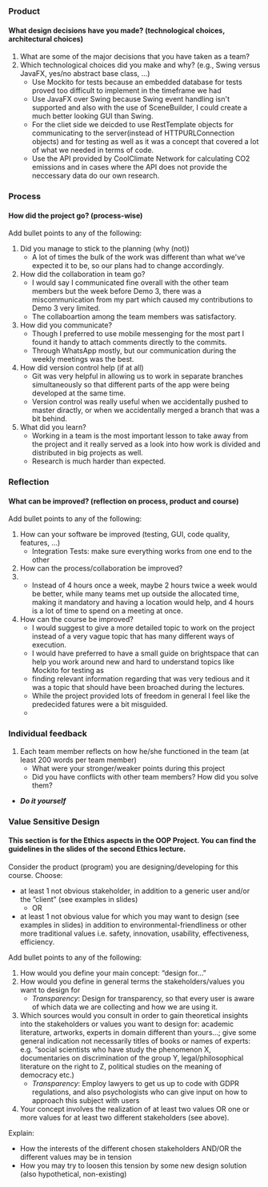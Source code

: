 ### Product
#### What design decisions have you made? (technological choices, architectural choices)

1. What are some of the major decisions that you have taken as a team?
2. Which technological choices did you make and why? (e.g., Swing versus JavaFX, yes/no abstract base class, …)
    * Use Mockito for tests because an embedded database for tests proved too difficult to implement in the timeframe we had
    * Use JavaFX over Swing because Swing event handling isn't supported and also with the use of SceneBuilder, I could create a much better looking GUI than Swing.
    * For the cliet side we deicded to use RestTemplate objects  for communicating to the server(instead of HTTPURLConnection objects) 
     and for testing as well as it was a concept that covered a lot of what we needed in terms of code. 
    * Use the API provided by CoolClimate Network for calculating CO2 emissions and in cases where the API does not provide the neccessary data do our own research.
    

### Process
#### How did the project go? (process-wise)

Add bullet points to any of the following:

1. Did you manage to stick to the planning (why (not))
    * A lot of times the bulk of the work was different than what we've expected it to be, so our plans had to change accordingly.
2. How did the collaboration in team go?
    * I would say I communicated fine overall with the other team members but the week before Demo 3, there was a miscommunication from my part which caused my contributions to Demo 3 very limited.
    * The collaboartion  among the team members was satisfactory.
3. How did you communicate?
    * Though I preferred to use mobile messenging for the most part I found it handy to attach comments directly to the commits.
    * Through WhatsApp mostly, but our communication during the weekly meetings was the best.
4. How did version control help (if at all)
    * Git was very helpful in allowing us to work in separate branches simultaneously so that different parts of the app were being developed at the same time.
    * Version control was really useful when we accidentally pushed to master diractly, or when we accidentally merged a branch that was a bit behind.
5. What did you learn?
    * Working in a team is the most important lesson to take away from the project and it really served as a look into how work is divided and distributed in big projects as well.
    * Research is much harder than expected.

### Reflection
#### What can be improved? (reflection on process, product and course)

Add bullet points to any of the following:

1. How can your software be improved (testing, GUI, code
quality, features, …)
    * Integration Tests: make sure everything works from one end to the other
2. How can the process/collaboration be improved?
3.  * Instead of 4 hours once a week, maybe 2 hours twice a week would be better, while many teams met up outside the allocated time, making it mandatory and having a location would help, and 4 hours is a lot of time to spend on a meeting at once.
3. How can the course be improved?
    * I would suggest to give a more detailed topic to work on the project instead of a very vague topic that has many different ways of execution.
    * I would have preferred to have a small guide on brightspace that can help you work around new and hard to understand topics like Mockito for testing as 
    * finding relevant information regarding that was very tedious and it was a topic that should have been broached during the lectures.
    * While the project provided lots of freedom in general I feel like the predecided fatures were a bit misguided.
    * 

### Individual feedback

1. Each team member reflects on how he/she functioned in the
team (at least 200 words per team member)
    * What were your stronger/weaker points during this project
    * Did you have conflicts with other team members? How did you
solve them?

* ***Do it yourself***

### Value Sensitive Design
#### This section is for the Ethics aspects in the OOP Project. You can find the guidelines in the slides of the second Ethics lecture.

Consider the product (program) you are designing/developing for this course. Choose:

* at least 1 not obvious stakeholder, in addition to a generic user and/or the ”client” (see examples in slides)
    * OR
* at least 1 not obvious value for which you may want to design (see examples in slides) in addition to environmental-friendliness or other more traditional values i.e. safety, innovation, usability, effectiveness, efficiency.


Add bullet points to any of the following:

1. How would you define your main concept: “design for…”
2. How would you define in general terms the stakeholders/values you want to design for
    * *Transparency*: Design for transparency, so that every user is aware of which data we are collecting and how we are using it.
3. Which sources would you consult in order to gain theoretical insights into the stakeholders or values you want to design for: academic literature, artworks, experts in domain different than yours…; give some general indication not necessarily titles of books or names of experts: e.g. “social scientists who have study the phenomenon X, documentaries on discrimination of the group Y, legal/philosophical literature on the right to Z, political studies on the meaning of democracy etc.)
    * *Transparency*: Employ lawyers to get us up to code with GDPR regulations, and also psychologists who can give input on how to approach this subject with users
4. Your concept involves the realization of at least two values OR one or more values for at least two different stakeholders (see above). 
   
Explain:
* How the interests of the different chosen stakeholders AND/OR the different values may be in tension
* How you may try to loosen this tension by some new design solution (also hypothetical, non-existing)
